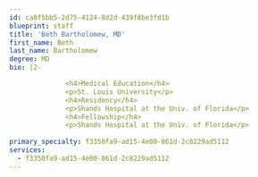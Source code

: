 ```yaml
---
id: ca0f5bb5-2d75-4124-8d2d-439f8be3fd1b
blueprint: staff
title: 'Beth Bartholomew, MD'
first_name: Beth
last_name: Bartholomew
degree: MD
bio: |2-

              <h4>Medical Education</h4>
              <p>St. Louis University</p>
              <h4>Residency</h4>
              <p>Shands Hospital at the Univ. of Florida</p>
              <h4>Fellowship</h4>
              <p>Shands Hospital at the Univ. of Florida</p>
          
primary_specialty: f3350fa9-ad15-4e00-861d-2c8229ad5112
services:
  - f3350fa9-ad15-4e00-861d-2c8229ad5112
---
```

